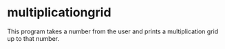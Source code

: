 # multiplicationgrid
This program takes a number from the user and prints a multiplication grid up to that number.
